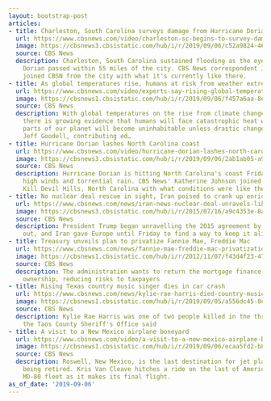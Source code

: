 ```yaml
---
layout: bootstrap-post
articles:
- title: Charleston, South Carolina surveys damage from Hurricane Dorian
  url: https://www.cbsnews.com/video/charleston-sc-begins-to-survey-damage-after-hurricane-dorian/
  image: https://cbsnews3.cbsistatic.com/hub/i/r/2019/09/06/c52a9824-46d8-43a2-ac5b-e7c5463c62e4/thumbnail/1200x630/9bf8d3de90f0f2a7771a6dae3c9cbeb0/cbsn-fusion-charleston-sc-begins-to-survey-damage-after-hurricane-dorian-thumbnail-1927978-640x360.jpg
  source: CBS News
  description: Charleston, South Carolina sustained flooding as the eye of Hurricane
    Dorian passed within 55 miles of the city. CBS News correspondent Jamie Yuccas
    joined CBSN from the city with what it's currently like there.
- title: As global temperatures rise, humans at risk from weather extremes
  url: https://www.cbsnews.com/video/experts-say-rising-global-temperatures-climate-change-health-risks/
  image: https://cbsnews1.cbsistatic.com/hub/i/r/2019/09/06/f457a6aa-8e1c-447f-931c-5698ebbc1329/thumbnail/1200x630/a18c2ac31c1a7cd3d2cd468cb22a8513/cbsn-fusion-experts-say-rising-global-temperatures-thumbnail-1927982-640x360.jpg
  source: CBS News
  description: With global temperatures on the rise from climate change, experts say
    there is growing evidence that humans will face catastrophic heat waves and that
    parts of our planet will become uninhabitable unless drastic changes are made.
    Jeff Goodell, contributing ed…
- title: Hurricane Dorian lashes North Carolina coast
  url: https://www.cbsnews.com/video/hurricane-dorian-lashes-north-carolina-coast/
  image: https://cbsnews3.cbsistatic.com/hub/i/r/2019/09/06/2ab1ab05-a9a1-42b2-a25e-d44420d4db08/thumbnail/1200x630/25a9744b51b7c7d359e45bfc8a08a27b/cbsn-fusion-hurricane-dorian-lashes-north-carolina-coast-thumbnail-1927975-640x360.jpg
  source: CBS News
  description: Hurricane Dorian is hitting North Carolina's coast Friday morning with
    high winds and torrential rain. CBS News' Katherine Johnson joined CBSN AM from
    Kill Devil Hills, North Carolina with what conditions were like there.
- title: No nuclear deal rescue in sight, Iran poised to crank up enrichment
  url: https://www.cbsnews.com/news/iran-news-nuclear-deal-unravels-likely-increase-uranium-enrichment-donald-trump-us-sanctions-2019-09-06/
  image: https://cbsnews3.cbsistatic.com/hub/i/r/2015/07/16/a9c4353e-8a8e-4ca8-8340-01fc28365192/thumbnail/1200x630/fa96f5ffc797f3f287ef3f97a68751f3/iran-nuclear-united-nations.jpg
  source: CBS News
  description: President Trump began unravelling the 2015 agreement by pulling U.S.
    out, and Iran gave Europe until Friday to find a way to keep it alive
- title: Treasury unveils plan to privatize Fannie Mae, Freddie Mac
  url: https://www.cbsnews.com/news/fannie-mae-freddie-mac-privatization-trump-administration-unveils-plan-to-privatize-mortgage-finance-giants/
  image: https://cbsnews1.cbsistatic.com/hub/i/r/2012/11/07/f43d4f23-4782-11e3-a5af-047d7b15b92e/thumbnail/1200x630/83875957b2cc0f4794a8520796490cdb/Fannie-Mae-HQ.jpg
  source: CBS News
  description: The administration wants to return the mortgage finance giants to private
    ownership, reducing risks to taxpayers
- title: Rising Texas country music singer dies in car crash
  url: https://www.cbsnews.com/news/kylie-rae-harris-died-country-music-rising-star-texas-dead-age-30-cause-of-death-car-crash-2019-09-05/
  image: https://cbsnews1.cbsistatic.com/hub/i/r/2019/09/05/a556dc45-8ed0-4f7e-9b63-2c658acdbb88/thumbnail/1200x630g2/a9506ea31d2b8ddcb729b16fb910001d/kylie-rae-harris-dies-2019-09-05.png
  source: CBS News
  description: Kylie Rae Harris was one of two people killed in the three-car crash,
    the Taos County Sheriff's Office said
- title: A visit to a New Mexico airplane boneyard
  url: https://www.cbsnews.com/video/a-visit-to-a-new-mexico-airplane-boneyard/
  image: https://cbsnews1.cbsistatic.com/hub/i/r/2019/09/06/ecaa5fd2-b8bd-47ec-8824-fe6a299394ba/thumbnail/1200x630/0b7ad80e8710b15d16e4f6a68d02f201/0906-ctm-airplaneboneyard-vancleave-1927943-640x360.jpg
  source: CBS News
  description: Roswell, New Mexico, is the last destination for jet planes that are
    being retired. Kris Van Cleave hitches a ride on the last of American Airlines'
    MD-80 fleet as it makes its final flight.
as_of_date: '2019-09-06'
---
```


